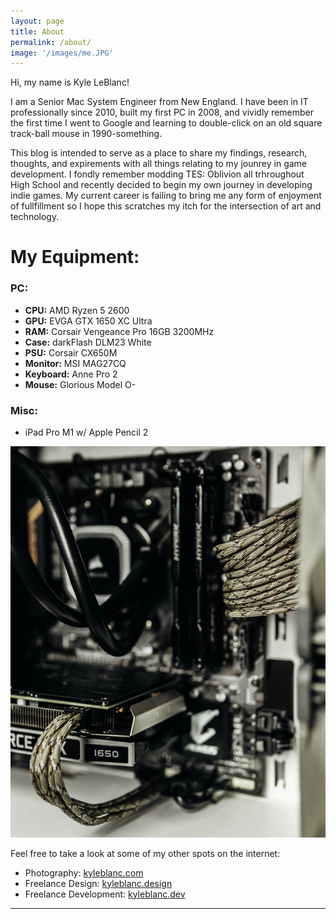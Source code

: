```yaml
---
layout: page
title: About
permalink: /about/
image: '/images/me.JPG'
---
```


Hi, my name is Kyle LeBlanc! 

I am a Senior Mac System Engineer from New England. I have been in IT professionally since 2010, built my first PC in 2008, and vividly remember the first time I went to Google and learning to double-click on an old square track-ball mouse in 1990-something. 

This blog is intended to serve as a place to share my findings, research, thoughts, and expirements with all things relating to my jounrey in game development. I fondly remember modding TES: Oblivion all trhroughout High School and recently decided to begin my own journey in developing indie games. My current career is failing to bring me any form of enjoyment of fullfillment so I hope this scratches my itch for the intersection of art and technology. 

# My Equipment:

### PC:
* **CPU:** AMD Ryzen 5 2600
* **GPU:** EVGA GTX 1650 XC Ultra
* **RAM:** Corsair Vengeance Pro 16GB 3200MHz
* **Case:** darkFlash DLM23 White
* **PSU:** Corsair CX650M
* **Monitor:** MSI MAG27CQ
* **Keyboard:** Anne Pro 2
* **Mouse:** Glorious Model O-

### Misc:
* iPad Pro M1 w/ Apple Pencil 2

![PC](/images/pc.jpg)


Feel free to take a look at some of my other spots on the internet:
* Photography: [kyleblanc.com](https://kyleblanc.com)
* Freelance Design: [kyleblanc.design](https://kyleblanc.design)
* Freelance Development: [kyleblanc.dev](https://kyleblanc.dev)

<hr>
